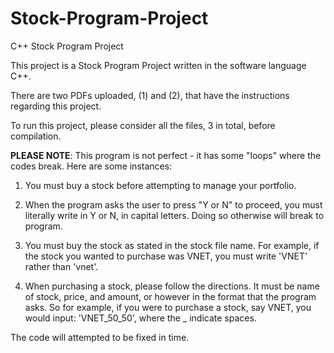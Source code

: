 # Stock-Program-Project
C++ Stock Program Project

This project is a Stock Program Project written in the software language C++.

There are two PDFs uploaded, (1) and (2), that have the instructions regarding this project.

To run this project, please consider all the files, 3 in total, before compilation.


**PLEASE NOTE**:
This program is not perfect - it has some "loops" where the codes break.
Here are some instances:
1. You must buy a stock before attempting to manage your portfolio.

2. When the program asks the user to press "Y or N" to proceed, you must literally write in Y or N, in capital letters.
Doing so otherwise will break to program.

3. You must buy the stock as stated in the stock file name. For example, if the stock you wanted to purchase was VNET,
you must write 'VNET' rather than 'vnet'.

4. When purchasing a stock, please follow the directions. It must be name of stock, price, and amount, or however in the format that
the program asks.
So for example, if you were to purchase a stock, say VNET, you would input:
'VNET_50_50', where the _ indicate spaces.

The code will attempted to be fixed in time.
